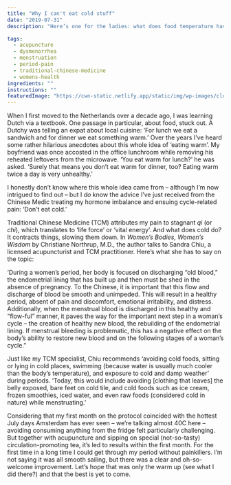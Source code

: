 ```yaml
---
title: "Why I can't eat cold stuff"
date: "2019-07-31"
description: "Here’s one for the ladies: what does food temperature have to do with period pain?"

tags: 
  - acupuncture
  - dysmenorrhea
  - menstruation
  - period-pain
  - traditional-chinese-medicine
  - womens-health
ingredients: ""
instructions: ""
featuredImage: "https://cwn-static.netlify.app/static/img/wp-images/close-up-cold-colors-1294943-1-sml.jpg"
---
```


When I first moved to the Netherlands over a decade ago, I was learning Dutch via a textbook. One passage in particular, about food, stuck out. A Dutchy was telling an expat about local cuisine: ‘For lunch we eat a sandwich and for dinner we eat something warm.’ Over the years I’ve heard some rather hilarious anecdotes about this whole idea of ‘eating warm’. My boyfriend was once accosted in the office lunchroom while removing his reheated leftovers from the microwave. ‘You eat warm for lunch?’ he was asked. ‘Surely that means you don’t eat warm for dinner, too? Eating warm twice a day is very unhealthy.’

I honestly don’t know where this whole idea came from – although I’m now intrigued to find out – but I _do_ know the advice I’ve just received from the Chinese Medic treating my hormone imbalance and ensuing cycle-related pain: ‘Don’t eat cold.’

Traditional Chinese Medicine (TCM) attributes my pain to stagnant _qi_ (or _chi_), which translates to ‘life force’ or ‘vital energy’. And what does cold do? It contracts things, slowing them down. In _Women’s Bodies, Women’s Wisdom_ by Christiane Northrup, M.D., the author talks to Sandra Chiu, a licensed acupuncturist and TCM practitioner. Here’s what she has to say on the topic:

‘During a women’s period, her body is focused on discharging “old blood,” the endometrial lining that has built up and then must be shed in the absence of pregnancy. To the Chinese, it is important that this flow and discharge of blood be smooth and unimpeded. This will result in a healthy period, absent of pain and discomfort, emotional irritability, and distress. Additionally, when the menstrual blood is discharged in this healthy and “flow-ful” manner, it paves the way for the important next step in a woman’s cycle – the creation of healthy new blood, the rebuilding of the endometrial lining. If menstrual bleeding is problematic, this has a negative effect on the body’s ability to restore new blood and on the following stages of a woman’s cycle.”

Just like my TCM specialist, Chiu recommends ‘avoiding cold foods, sitting or lying in cold places, swimming (because water is usually much cooler than the body’s temperature), and exposure to cold and damp weather’ during periods. ‘Today, this would include avoiding \[clothing that leaves\] the belly exposed, bare feet on cold tile, and cold foods such as ice cream, frozen smoothies, iced water, and even raw foods (considered cold in nature) while menstruating.’

Considering that my first month on the protocol coincided with the hottest July days Amsterdam has ever seen – we’re talking almost 40C here – avoiding consuming anything from the fridge felt particularly challenging. But together with acupuncture and sipping on special (not-so-tasty) circulation-promoting tea, it’s led to results within the first month. For the first time in a long time I could get through my period without painkillers. I’m not saying it was all smooth sailing, but there was a clear and oh-so-welcome improvement. Let’s hope that was only the warm up (see what I did there?) and that the best is yet to come.
